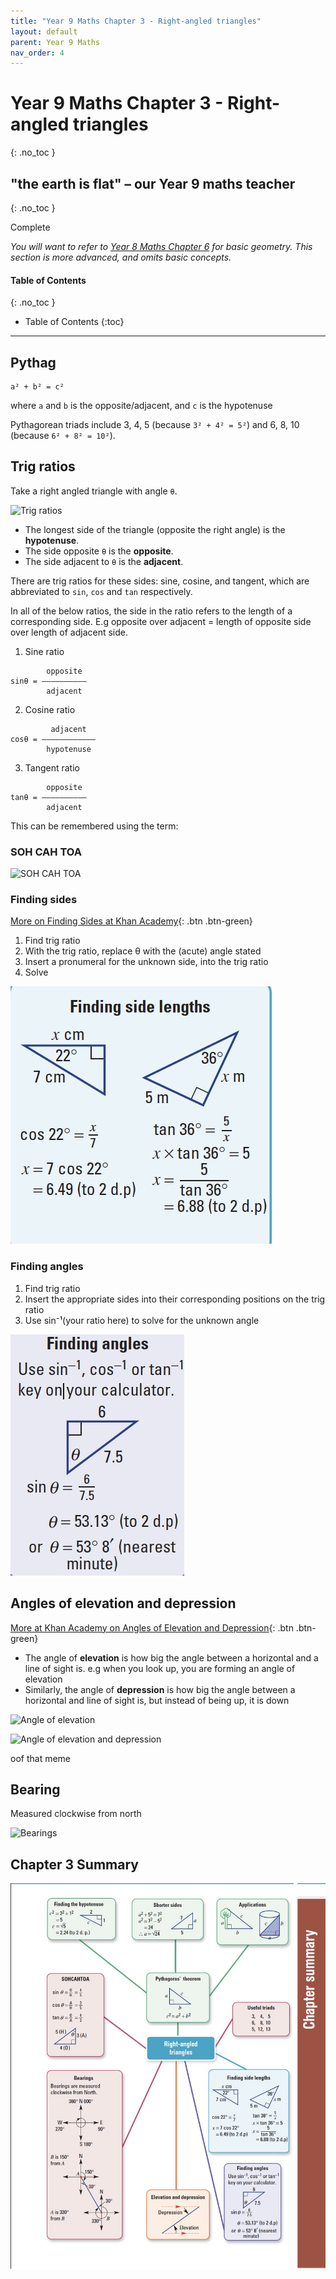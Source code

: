 ```yaml
---
title: "Year 9 Maths Chapter 3 - Right-angled triangles"
layout: default
parent: Year 9 Maths
nav_order: 4
---
```


# Year 9 Maths Chapter 3 - Right-angled triangles
{: .no_toc }

## "the earth is flat" – our Year 9 maths teacher 
{: .no_toc }

<label class="label label-green">Complete</label>

*You will want to refer to [Year 8 Maths Chapter 6](../y8/y8c6.html) for basic geometry. This section is more advanced, and omits basic concepts.*

#### Table of Contents
{: .no_toc }

* Table of Contents
{:toc}

***

## Pythag
```
a² + b² = c²
```
where `a` and `b` is the opposite/adjacent, and `c` is the hypotenuse

Pythagorean triads include 3, 4, 5 (because `3² + 4² = 5²`) and 6, 8, 10 (because `6² + 8² = 10²`).

## Trig ratios

Take a right angled triangle with angle `θ`.

![Trig ratios](https://www.assignmentpoint.com/wp-content/uploads/2018/01/Trigonometric-Ratios.jpg)

* The longest side of the triangle (opposite the right angle) is the **hypotenuse**.
* The side opposite `θ` is the **opposite**.
* The side adjacent to `θ` is the **adjacent**.

There are trig ratios for these sides: sine, cosine, and tangent, which are abbreviated to `sin`, `cos` and `tan` respectively.

In all of the below ratios, the side in the ratio refers to the length of a corresponding side. E.g opposite over adjacent = length of opposite side over length of adjacent side.

1. Sine ratio
```
        opposite
sinθ = ––––––––––
        adjacent
```

2. Cosine ratio
```
         adjacent
cosθ = ––––––––––––
        hypotenuse
```

3. Tangent ratio
```
        opposite
tanθ = ––––––––––
        adjacent
 ```

This can be remembered using the term: 

### SOH CAH TOA

![SOH CAH TOA](https://www.geogebra.org/resource/BH3NX7WJ/JWWHyt6c7hTwBxtl/material-BH3NX7WJ.png)

### Finding sides

[More on Finding Sides at Khan Academy](https://www.khanacademy.org/math/geometry/hs-geo-trig/hs-geo-solve-for-a-side/a/unknown-side-in-right-triangle-w-trig){: .btn .btn-green}

1. Find trig ratio
2. With the trig ratio, replace θ with the (acute) angle stated
3. Insert a pronumeral for the unknown side, into the trig ratio
4. Solve

![Finding sides](../../resources/maths/findingsides.jpg)

### Finding angles

1. Find trig ratio
2. Insert the appropriate sides into their corresponding positions on the trig ratio
3. Use sin⁻¹(your ratio here) to solve for the unknown angle

![Finding angles](../../resources/maths/findingangles.jpg)
 
## Angles of elevation and depression

[More at Khan Academy on Angles of Elevation and Depression](https://www.khanacademy.org/math/geometry/hs-geo-trig/hs-geo-modeling-with-right-triangles/a/angles-of-elevation-and-depression){: .btn .btn-green}

* The angle of **elevation** is how big the angle between a horizontal and a line of sight is. e.g when you look up, you are forming an angle of elevation
* Similarly, the angle of **depression** is how big the angle between a horizontal and line of sight is, but instead of being up, it is down

![Angle of elevation](https://cdn.kastatic.org/googleusercontent/hcLhf639Gn4xHyIhYxw5UlaZ1tbcio6FVYE2etoxsYn6xq2z6Jw2ojXOQ6JifXB0U8rD340tJo5ODkYz3_rov1Vm)

![Angle of elevation and depression](https://www.mathsisfun.com/geometry/images/angle-elevation.svg)

oof that meme

## Bearing

Measured clockwise from north

![Bearings](https://study.com/cimages/multimages/16/5283b1de-8552-4649-a03e-13b7b3e8ce14_comp.jpg)

## Chapter 3 Summary

![Ch3 Summary](../../resources/maths/ch3summary.jpg)

